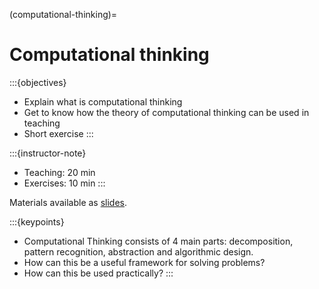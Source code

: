 (computational-thinking)=

# Computational thinking


:::{objectives}
- Explain what is computational thinking
- Get to know how the theory of computational thinking can be used in teaching
- Short exercise
:::

:::{instructor-note}
- Teaching: 20 min
- Exercises: 10 min
:::


Materials available as [slides](https://github.com/coderefinery/train-the-trainer/blob/main/content/computational-thinking.pdf).


:::{keypoints}
- Computational Thinking consists of 4 main parts: decomposition, pattern recognition, abstraction and algorithmic design.
- How can this be a useful framework for solving problems?
- How can this be used practically?
:::
